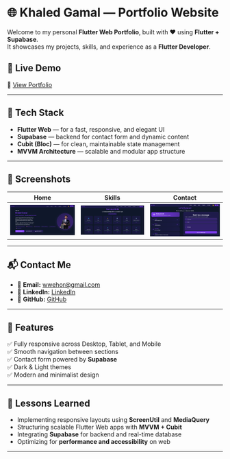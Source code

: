 # 🌐 Khaled Gamal — Portfolio Website

Welcome to my personal **Flutter Web Portfolio**, built with ❤️ using **Flutter + Supabase**.  
It showcases my projects, skills, and experience as a **Flutter Developer**.

## 🚀 Live Demo

🔗 [View Portfolio](https://khaled21120.github.io/portfolio-flutter/)

---

## 🧰 Tech Stack

- **Flutter Web** — for a fast, responsive, and elegant UI
- **Supabase** — backend for contact form and dynamic content
- **Cubit (Bloc)** — for clean, maintainable state management
- **MVVM Architecture** — scalable and modular app structure

---

## 📸 Screenshots

| Home                          | Skills                            | Contact                             |
| ----------------------------- | --------------------------------- | ----------------------------------- |
| ![Home](screenshots/home.png) | ![Skills](screenshots/skills.png) | ![Contact](screenshots/contact.png) |


---

## 📬 Contact Me

- 📧 **Email:** [wwehor@gmail.com](mailto:wwehor@gmail.com)
- 💼 **LinkedIn:** [LinkedIn](https://www.linkedin.com/in/khaled-gamal-k/)
- 🐙 **GitHub:** [GitHub](https://github.com/khaled21120/)

---

## 🧾 Features

✅ Fully responsive across Desktop, Tablet, and Mobile  
✅ Smooth navigation between sections  
✅ Contact form powered by **Supabase**  
✅ Dark & Light themes  
✅ Modern and minimalist design

---

## 🧠 Lessons Learned

- Implementing responsive layouts using **ScreenUtil** and **MediaQuery**
- Structuring scalable Flutter Web apps with **MVVM + Cubit**
- Integrating **Supabase** for backend and real-time database
- Optimizing for **performance and accessibility** on web

---

